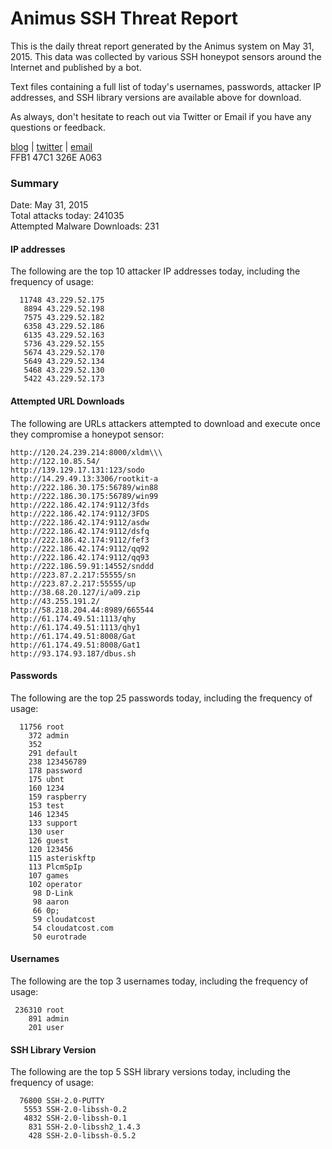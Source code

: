 # Animus SSH Threat Report

This is the daily threat report generated by the Animus system on May 31, 2015. This data was collected by various SSH honeypot sensors around the Internet and published by a bot.  

Text files containing a full list of today's usernames, passwords, attacker IP addresses, and SSH library versions are available above for download.  

As always, don't hesitate to reach out via Twitter or Email if you have any questions or feedback.  

[blog](http://morris.guru) | [twitter](https://twitter.com/andrew___morris) | [email](mailto:andrew@morris.guru)  
FFB1 47C1 326E A063  

### Summary

Date: May 31, 2015  
Total attacks today: 241035  
Attempted Malware Downloads: 231 

#### IP addresses
The following are the top 10 attacker IP addresses today, including the frequency of usage:
```
  11748 43.229.52.175
   8894 43.229.52.198
   7575 43.229.52.182
   6358 43.229.52.186
   6135 43.229.52.163
   5736 43.229.52.155
   5674 43.229.52.170
   5649 43.229.52.134
   5468 43.229.52.130
   5422 43.229.52.173
```

#### Attempted URL Downloads
The following are URLs attackers attempted to download and execute once they compromise a honeypot sensor:
```
http://120.24.239.214:8000/xldm\\\
http://122.10.85.54/
http://139.129.17.131:123/sodo
http://14.29.49.13:3306/rootkit-a
http://222.186.30.175:56789/win88
http://222.186.30.175:56789/win99
http://222.186.42.174:9112/3fds
http://222.186.42.174:9112/3FDS
http://222.186.42.174:9112/asdw
http://222.186.42.174:9112/dsfq
http://222.186.42.174:9112/fef3
http://222.186.42.174:9112/qq92
http://222.186.42.174:9112/qq93
http://222.186.59.91:14552/snddd
http://223.87.2.217:55555/sn
http://223.87.2.217:55555/up
http://38.68.20.127/i/a09.zip
http://43.255.191.2/
http://58.218.204.44:8989/665544
http://61.174.49.51:1113/qhy
http://61.174.49.51:1113/qhy1
http://61.174.49.51:8008/Gat
http://61.174.49.51:8008/Gat1
http://93.174.93.187/dbus.sh
```

#### Passwords
The following are the top 25 passwords today, including the frequency of usage:
```
  11756 root
    372 admin
    352 
    291 default
    238 123456789
    178 password
    175 ubnt
    160 1234
    159 raspberry
    153 test
    146 12345
    133 support
    130 user
    126 guest
    120 123456
    115 asteriskftp
    113 PlcmSpIp
    107 games
    102 operator
     98 D-Link
     98 aaron
     66 0p;
     59 cloudatcost
     54 cloudatcost.com
     50 eurotrade
```

#### Usernames
The following are the top 3 usernames today, including the frequency of usage:
```
 236310 root
    891 admin
    201 user
```

#### SSH Library Version
The following are the top 5 SSH library versions today, including the frequency of usage:
```
  76800 SSH-2.0-PUTTY
   5553 SSH-2.0-libssh-0.2
   4832 SSH-2.0-libssh-0.1
    831 SSH-2.0-libssh2_1.4.3
    428 SSH-2.0-libssh-0.5.2
```
